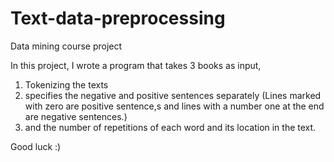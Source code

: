 # Text-data-preprocessing

Data mining course project

In this project, I wrote a program that takes 3 books as input, 
1. Tokenizing the texts
2. specifies the negative and positive sentences separately (Lines marked with zero are positive sentence,s and lines with a number one at the end are negative sentences.)
3. and the number of repetitions of each word and its location in the text.

Good luck :)
